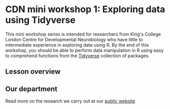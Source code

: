 # CDN mini workshop 1: Exploring data using Tidyverse

This mini workshop series is intended for researchers from King's College London
Centre for Developmental Neurobiology who have little to intermediate
experience in exploring data using R. By the end of this workshop, you should 
be able to perform data manipulation in R using easy to comprehend functions 
from the [Tidyverse](https://www.tidyverse.org/) collection of packages. 

## Lesson overview

## Our department
Read more on the research we carry out at our 
[public website](https://devneuro.org/cdn/index.php)
